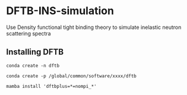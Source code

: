 # DFTB-INS-simulation

Use Density functional tight binding theory to simulate inelastic neutron scattering spectra

## Installing DFTB 
```
conda create -n dftb
```
```
conda create -p /global/common/software/xxxx/dftb
```

```
mamba install 'dftbplus=*=nompi_*'
```
